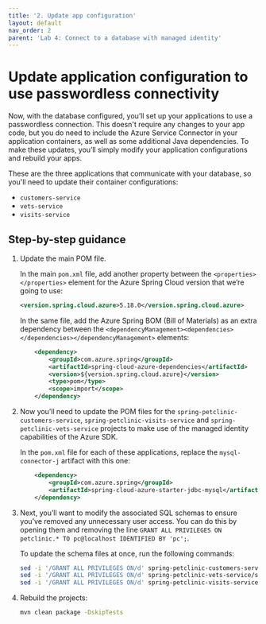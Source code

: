 ```yaml
---
title: '2. Update app configuration'
layout: default
nav_order: 2
parent: 'Lab 4: Connect to a database with managed identity'
---
```


# Update application configuration to use passwordless connectivity

Now, with the database configured, you’ll set up your applications to use a passwordless connection. This doesn't require any changes to your app code, but you do need to include the Azure Service Connector in your application containers, as well as some additional Java dependencies. To make these updates, you’ll simply modify your application configurations and rebuild your apps.

These are the three applications that communicate with your database, so you'll need to update their container configurations:

- `customers-service`
- `vets-service`
- `visits-service`

## Step-by-step guidance

1.  Update the main POM file.

    In the main `pom.xml` file, add another property between the `<properties></properties>` element for the Azure Spring Cloud version that we’re going to use:

    ```xml
    <version.spring.cloud.azure>5.18.0</version.spring.cloud.azure>
    ```

    In the same file, add the Azure Spring BOM (Bill of Materials) as an extra dependency between the `<dependencyManagement><dependencies></dependencies></dependencyManagement>` elements:

    ```xml
        <dependency>
            <groupId>com.azure.spring</groupId>
            <artifactId>spring-cloud-azure-dependencies</artifactId>
            <version>${version.spring.cloud.azure}</version>
            <type>pom</type>
            <scope>import</scope>
        </dependency>
    ```

1.  Now you’ll need to update the POM files for the `spring-petclinic-customers-service`, `spring-petclinic-visits-service` and `spring-petclinic-vets-service` projects to make use of the managed identity capabilities of the Azure SDK.

    In the `pom.xml` file for each of these applications, replace the `mysql-connector-j` artifact with this one:

    ```xml
        <dependency>
            <groupId>com.azure.spring</groupId>
            <artifactId>spring-cloud-azure-starter-jdbc-mysql</artifactId>
        </dependency>
    ```

1.  Next, you’ll want to modify the associated SQL schemas to ensure you’ve removed any unnecessary user access. You can do this by opening them and removing the line `GRANT ALL PRIVILEGES ON petclinic.* TO pc@localhost IDENTIFIED BY 'pc';`.

    To update the schema files at once, run the following commands:

    ```bash
    sed -i '/GRANT ALL PRIVILEGES ON/d' spring-petclinic-customers-service/src/main/resources/db/mysql/schema.sql
    sed -i '/GRANT ALL PRIVILEGES ON/d' spring-petclinic-vets-service/src/main/resources/db/mysql/schema.sql
    sed -i '/GRANT ALL PRIVILEGES ON/d' spring-petclinic-visits-service/src/main/resources/db/mysql/schema.sql
    ```

1.  Rebuild the projects:

    ```bash
    mvn clean package -DskipTests
    ```
